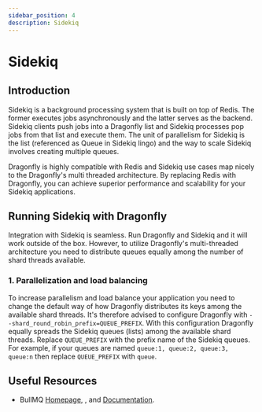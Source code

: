 ```yaml
---
sidebar_position: 4
description: Sidekiq
---
```


# Sidekiq

## Introduction


Sidekiq is a background processing system that is built on top of Redis. The former executes jobs asynchronously and the latter serves as the backend.
Sidekiq clients push jobs into a Dragonfly list and Sidekiq processes pop jobs from that list and execute them. The unit of parallelism for
Sidekiq is the list (referenced as Queue in Sidekiq lingo) and the way to scale Sidekiq involves creating multiple queues.

Dragonfly is highly compatible with Redis and Sidekiq use cases map nicely to the Dragonfly's multi threaded architecture. By replacing Redis with Dragonfly, 
you can achieve superior performance and scalability for your Sidekiq applications.

## Running Sidekiq with Dragonfly

Integration with Sidekiq is seamless. Run Dragonfly and Sidekiq and it will work outside of the box. However, to utilize Dragonfly's multi-threaded 
architecture you need to distribute queues equally among the number of shard threads available.

### 1. Parallelization and load balancing

To increase parallelism and load balance your application you need to change the default way of how Dragonfly distributes its keys 
among the available shard threads. It's therefore advised to configure Dragonfly with `--shard_round_robin_prefix=QUEUE_PREFIX`. With this configuration
Dragonfly equally spreads the Sidekiq queues (lists) among the available shard threads. Replace `QUEUE_PREFIX` with the prefix name of the Sidekiq queues. 
For example, if your queues are named `queue:1, queue:2, queue:3, queue:n` then replace `QUEUE_PREFIX` with `queue`.

## Useful Resources

- BullMQ [Homepage](https://sidekiq.org/), [](https://github.com/sidekiq/sidekiq), and [Documentation](https://github.com/sidekiq/sidekiq/wiki).
